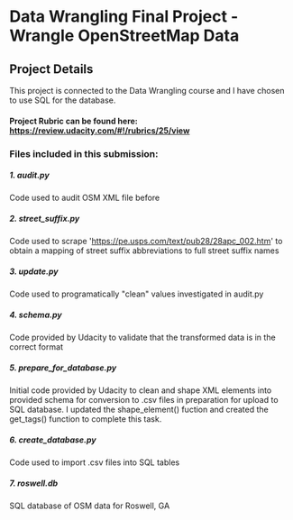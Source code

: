 # Data Wrangling Final Project - Wrangle OpenStreetMap Data


## Project Details

This project is connected to the Data Wrangling course and I have chosen to use SQL for the database.

#### Project Rubric can be found here: https://review.udacity.com/#!/rubrics/25/view

### Files included in this submission:

##### 1. audit.py
Code used to audit OSM XML file before 

##### 2. street_suffix.py
Code used to scrape 'https://pe.usps.com/text/pub28/28apc_002.htm' to obtain a mapping of street suffix abbreviations to full street suffix names

##### 3. update.py
Code used to programatically "clean" values investigated in audit.py

##### 4. schema.py
Code provided by Udacity to validate that the transformed data is in the correct format

##### 5. prepare_for_database.py
Initial code provided by Udacity to clean and shape XML elements into provided schema for conversion to .csv files in preparation for upload to SQL database.  I updated the shape_element() fuction and created the get_tags() function to complete this task.  
	
##### 6. create_database.py
Code used to import .csv files into SQL tables

##### 7. roswell.db
SQL database of OSM data for Roswell, GA